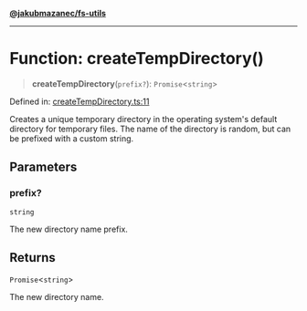[**@jakubmazanec/fs-utils**](../README.md)

---

# Function: createTempDirectory()

> **createTempDirectory**(`prefix?`): `Promise`\<`string`\>

Defined in:
[createTempDirectory.ts:11](https://github.com/jakubmazanec/tools/blob/026d472564678641afd0039e9c07d936f221ca46/packages/fs-utils/source/createTempDirectory.ts#L11)

Creates a unique temporary directory in the operating system's default directory for temporary
files. The name of the directory is random, but can be prefixed with a custom string.

## Parameters

### prefix?

`string`

The new directory name prefix.

## Returns

`Promise`\<`string`\>

The new directory name.
